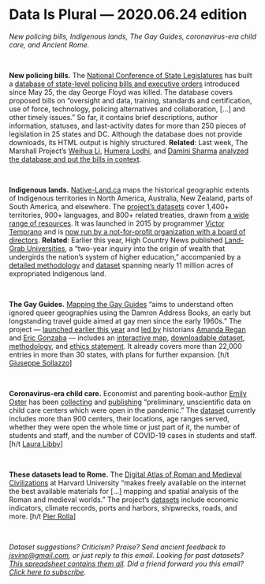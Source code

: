 Data Is Plural — 2020.06.24 edition
===================================

*New policing bills, Indigenous lands, The Gay Guides, coronavirus-era child care, and Ancient Rome.*

&nbsp;

**New policing bills.** The [National Conference of State Legislatures](https://www.ncsl.org) has built a [database of state-level policing bills and executive orders](https://www.ncsl.org/research/civil-and-criminal-justice/legislative-responses-for-policing.aspx) introduced since May 25, the day George Floyd was killed. The database covers proposed bills on “oversight and data, training, standards and certification, use of force, technology, policing alternatives and collaboration, [...] and other timely issues.” So far, it contains brief descriptions, author information, statuses, and last-activity dates for more than 250 pieces of legislation in 25 states and DC. Although the database does not provide downloads, its HTML output is highly structured. **Related**: Last week, The Marshall Project’s [Weihua Li](https://twitter.com/Weihua_Li1), [Humera Lodhi](https://twitter.com/HumeraLodhi), and [Damini Sharma](https://twitter.com/sharmad23) [analyzed the database and put the bills in context](https://www.themarshallproject.org/2020/06/18/which-states-are-taking-on-police-reform-after-george-floyd).

&nbsp;

**Indigenous lands.** [Native-Land.ca](https://native-land.ca/) maps the historical geographic extents of Indigenous territories in North America, Australia, New Zealand, parts of South America, and elsewhere. The [project’s datasets](https://native-land.ca/api-docs/) cover 1,400+ territories, 900+ languages, and 800+ related treaties, drawn from [a wide range of resources](https://native-land.ca/resources/). It was launched in 2015 by programmer [Victor Temprano](http://victortemprano.com) and is [now run by a not-for-profit organization with a board of directors](https://native-land.ca/about/). **Related**: Earlier this year, High Country News published [Land-Grab Universities](https://www.landgrabu.org), a “two-year inquiry into the origin of wealth that undergirds the nation’s system of higher education,” accompanied by a [detailed methodology](https://www.hcn.org/articles/indigenous-affairs-education-how-we-investigated-the-land-grant-university-system) and [dataset](https://github.com/HCN-Digital-Projects/landgrabu-data) spanning nearly 11 million acres of expropriated Indigenous land.

&nbsp;

**The Gay Guides.** [Mapping the Gay Guides](https://www.mappingthegayguides.org) “aims to understand often ignored queer geographies using the Damron Address Books, an early but longstanding travel guide aimed at gay men since the early 1960s.” The project — [launched earlier this year](https://www.mappingthegayguides.org/2020/02/announcing-the-launch-of-mapping-the-gay-guides/) and [led by](https://mappingthegayguides.org/about/) historians [Amanda Regan](https://mappingthegayguides.org/regan/) and [Eric Gonzaba](https://mappingthegayguides.org/gonzaba/) — includes an [interactive map](https://mappingthegayguides.org/map/), [downloadable dataset](https://github.com/MappingtheGayGuides/MGG-Data), [methodology](https://mappingthegayguides.org/methodology/), and [ethics statement](https://mappingthegayguides.org/ethics/). It already covers more than 22,000 entries in more than 30 states, with plans for further expansion. [h/t [Giuseppe Sollazzo](https://mailchi.mp/42557319b05d/preview-222-in-other-news-3837485)]

&nbsp;

**Coronavirus-era child care.** Economist and parenting book–author [Emily Oster](https://emilyoster.net/) has been [collecting](https://docs.google.com/forms/d/e/1FAIpQLSeYIy0Dc9PW9sWCSWNXypw36FLoMiSx9jDalgDPcccK4T7ezQ/viewform) and [publishing](https://twitter.com/ProfEmilyOster/status/1275044876133044225) “preliminary, unscientific data on child care centers which were open in the pandemic.” The [dataset](https://docs.google.com/spreadsheets/d/1L45r63t8hpYfGLpT6gWKjYMscu8Wut6jtlxO-1FAW9c/edit) currently includes more than 900 centers, their locations, age ranges served, whether they were open the whole time or just part of it, the number of students and staff, and the number of COVID-19 cases in students and staff. [h/t [Laura Libby](https://twitter.com/LauraALibby/status/1274084844817940480)]

&nbsp;

**These datasets lead to Rome.** The [Digital Atlas of Roman and Medieval Civilizations](https://darmc.harvard.edu/) at Harvard University “makes freely available on the internet the best available materials for [...] mapping and spatial analysis of the Roman and medieval worlds.” The project’s [datasets](https://darmc.harvard.edu/data-availability) include economic indicators, climate records, ports and harbors, shipwrecks, roads, and more. [h/t [Pier Rolla](https://www.reddit.com/r/datasets/comments/h0702y/has_anyone_put_together_a_document_listing_all/)]

&nbsp;

*Dataset suggestions? Criticism? Praise? Send ancient feedback to jsvine@gmail.com, or just reply to this email. Looking for past datasets? [This spreadsheet contains them all](https://docs.google.com/spreadsheets/d/1wZhPLMCHKJvwOkP4juclhjFgqIY8fQFMemwKL2c64vk). Did a friend forward you this email? [Click here to subscribe](https://tinyletter.com/data-is-plural).*